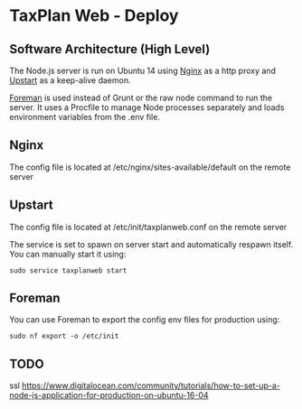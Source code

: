 # TaxPlan Web - Deploy #

## Software Architecture (High Level) ##

The Node.js server is run on Ubuntu 14 using [Nginx](https://www.nginx.com/) as a http proxy and [Upstart](http://upstart.ubuntu.com/) as a keep-alive daemon.  

[Foreman](https://github.com/strongloop/node-foreman) is used instead of Grunt or the raw node command to run the server. It uses a Procfile to manage Node processes separately and loads environment variables from the .env file.


## Nginx ##

The config file is located at /etc/nginx/sites-available/default on the remote server


## Upstart ##

The config file is located at /etc/init/taxplanweb.conf on the remote server

The service is set to spawn on server start and automatically respawn itself.  You can manually start it using:
```
sudo service taxplanweb start
```


## Foreman ##

You can use Foreman to export the config env files for production using:
```
sudo nf export -o /etc/init
```


## TODO ##

ssl https://www.digitalocean.com/community/tutorials/how-to-set-up-a-node-js-application-for-production-on-ubuntu-16-04